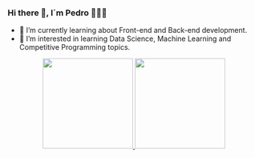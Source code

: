 ### Hi there 👋, I´m Pedro 🧑🏽‍💻

- 🌱 I’m currently learning about Front-end and Back-end development. 
- 🔭 I’m interested in learning Data Science, Machine Learning and Competitive Programming topics. 

<div align="center">
  <a href="https://github.com/PedroChaparro">
  <img height="180em" src="https://github-readme-stats.vercel.app/api?username=PedroChaparro&show_icons=true&include_all_commits=true&count_private=true&theme=nord"/>
  <img height="180em" src="https://github-readme-stats.vercel.app/api/top-langs/?username=PedroChaparro&layout=compact&langs_count=10&exclude_repo=Proyecto_Estructura,Personal_Project_LVaED&hide=Ruby&theme=nord"/>
</div>

<!--
**PedroChaparro/PedroChaparro** is a ✨ _special_ ✨ repository because its `README.md` (this file) appears on your GitHub profile.

Here are some ideas to get you started:

- 🔭 I’m currently working on ...
- 🌱 I’m currently learning ...
- 👯 I’m looking to collaborate on ...
- 🤔 I’m looking for help with ...
- 💬 Ask me about ...
- 📫 How to reach me: ...
- 😄 Pronouns: ...
- ⚡ Fun fact: ...
-->
